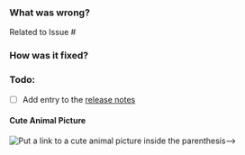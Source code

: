 ### What was wrong?

Related to Issue #

### How was it fixed?

### Todo:
- [ ] Add entry to the [release notes](https://github.com/platonnetwork/platon.py/blob/master/newsfragments/README.md)

#### Cute Animal Picture

![Put a link to a cute animal picture inside the parenthesis-->]()
